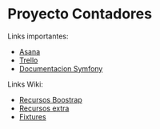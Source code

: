 # Proyecto Contadores

Links importantes:
- [Asana](https://app.asana.com)
- [Trello](https://trello.com/b/3Q9edKZy/contadores)
- [Documentacion Symfony](http://symfony.com/doc/current/index.html)

Links Wiki:
- [Recursos Boostrap](https://github.com/nlattessi/contadores/wiki/Recursos-Bootstrap)
- [Recursos extra](https://github.com/nlattessi/contadores/wiki/Recursos-extra)
- [Fixtures](https://github.com/nlattessi/contadores/wiki/Fixtures)
